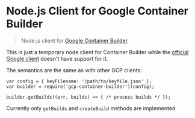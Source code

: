 # Node.js Client for Google Container Builder
> Node.js client for [Google Container Builder](https://cloud.google.com/container-builder/).

This is just a temporary node client for Container Builder while the [official Google client](https://github.com/GoogleCloudPlatform/google-cloud-node) doesn't have support for it.

The semantics are the same as with other GCP clients:
```
var config = { keyFilename: '/path/to/keyfile.json' };
var builder = require('gcp-container-builder')(config);

builder.getBuilds((err, builds) => { /* process builds */ });
```

Currently only `getBuilds` and `createBuild` methods are implemented.
